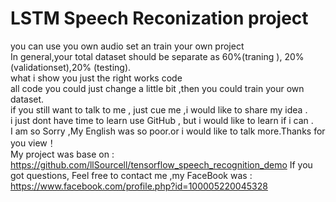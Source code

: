 # LSTM Speech Reconization project  
you can use you own audio set an train your own project  
In general,your total dataset should be separate as 60%(traning ), 20%(validationset),20% (testing).  
what i show you just the right works code  
all code you could just change a little bit ,then you could train your own dataset.  
if you still want to talk to me , just cue me ,i would like to share my idea .  
i just dont have time to learn use GitHub , but i would like to learn if i can .   
I am so Sorry ,My English was so poor.or i would like to talk more.Thanks for you view！  
My project was base on :  
https://github.com/llSourcell/tensorflow_speech_recognition_demo
If you got questions, Feel free to contact me ,my FaceBook was :
https://www.facebook.com/profile.php?id=100005220045328

